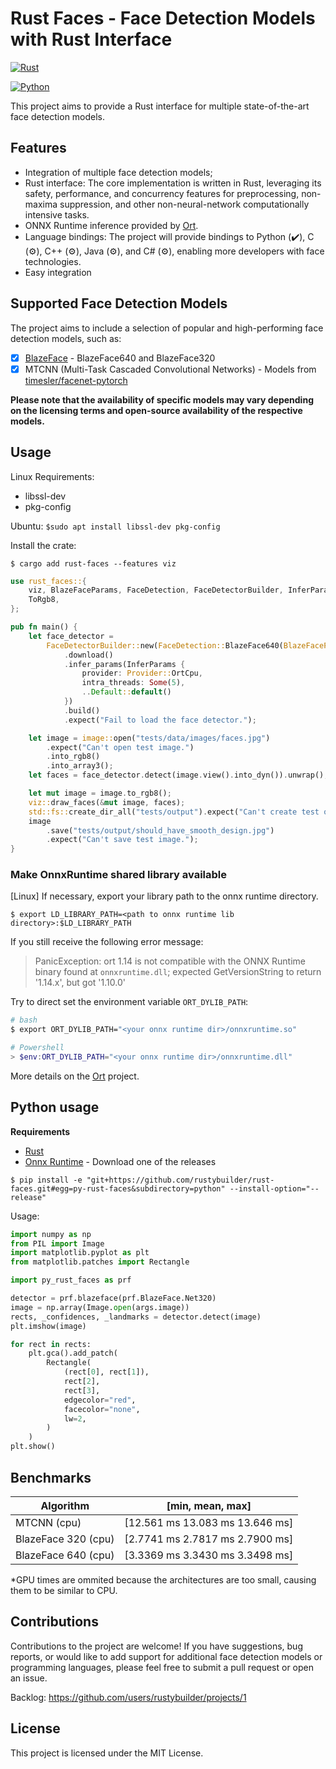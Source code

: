 # Rust Faces - Face Detection Models with Rust Interface

[![Rust](https://github.com/rustybuilder/rust-faces/actions/workflows/CI.yml/badge.svg)](https://github.com/rustybuilder/rust-faces/actions/workflows/CI.yml)

[![Python](https://github.com/rustybuilder/rust-faces/actions/workflows/python-CI.yml/badge.svg)](https://github.com/rustybuilder/rust-faces/actions/workflows/python-CI.yml)

This project aims to provide a Rust interface for multiple state-of-the-art face detection models. 

## Features

* Integration of multiple face detection models;
* Rust interface: The core implementation is written in Rust, leveraging its safety, performance, and concurrency features for preprocessing, non-maxima suppression, and other non-neural-network computationally intensive tasks.
* ONNX Runtime inference provided by [Ort](https://github.com/pykeio/ort).
* Language bindings: The project will provide bindings to Python (✔️), C (⚙️), C++ (⚙️), Java (⚙️), and C# (⚙️), enabling more developers with face technologies.
* Easy integration

## Supported Face Detection Models

The project aims to include a selection of popular and high-performing face detection models, such as:

* [x] [BlazeFace](https://github.com/zineos/blazeface) - BlazeFace640 and BlazeFace320
* [x] MTCNN (Multi-Task Cascaded Convolutional Networks) - Models from [timesler/facenet-pytorch](https://github.com/timesler/facenet-pytorch)

**Please note that the availability of specific models may vary depending on the licensing terms and open-source availability of the respective models.**

## Usage

Linux Requirements:

* libssl-dev
* pkg-config

Ubuntu: `$sudo apt install libssl-dev pkg-config`

Install the crate:

```shell
$ cargo add rust-faces --features viz
```

```rust
use rust_faces::{
    viz, BlazeFaceParams, FaceDetection, FaceDetectorBuilder, InferParams, Provider, ToArray3,
    ToRgb8,
};

pub fn main() {
    let face_detector =
        FaceDetectorBuilder::new(FaceDetection::BlazeFace640(BlazeFaceParams::default()))
            .download()
            .infer_params(InferParams {
                provider: Provider::OrtCpu,
                intra_threads: Some(5),
                ..Default::default()
            })
            .build()
            .expect("Fail to load the face detector.");

    let image = image::open("tests/data/images/faces.jpg")
        .expect("Can't open test image.")
        .into_rgb8()
        .into_array3();
    let faces = face_detector.detect(image.view().into_dyn()).unwrap();

    let mut image = image.to_rgb8();
    viz::draw_faces(&mut image, faces);
    std::fs::create_dir_all("tests/output").expect("Can't create test output dir.");
    image
        .save("tests/output/should_have_smooth_design.jpg")
        .expect("Can't save test image.");
}
```

### Make OnnxRuntime shared library available

[Linux] If necessary, export your library path to the onnx runtime directory.

```shell
$ export LD_LIBRARY_PATH=<path to onnx runtime lib directory>:$LD_LIBRARY_PATH
```

If you still receive the following error message:

> PanicException: ort 1.14 is not compatible with the ONNX Runtime binary found at `onnxruntime.dll`; expected GetVersionString to return '1.14.x', but got '1.10.0'

Try to direct set the environment variable `ORT_DYLIB_PATH`: 

```bash
# bash
$ export ORT_DYLIB_PATH="<your onnx runtime dir>/onnxruntime.so"
```

```powershell
# Powershell
> $env:ORT_DYLIB_PATH="<your onnx runtime dir>/onnxruntime.dll"
```

More details on the [Ort](https://github.com/pykeio/ort) project.

## Python usage

**Requirements**

* [Rust](https://www.rust-lang.org/learn/get-started)
* [Onnx Runtime](https://github.com/microsoft/onnxruntime/releases/tag/v1.15.1) - Download one of the releases


```shell
$ pip install -e "git+https://github.com/rustybuilder/rust-faces.git#egg=py-rust-faces&subdirectory=python" --install-option="--release"
```

Usage:

```python
import numpy as np
from PIL import Image
import matplotlib.pyplot as plt
from matplotlib.patches import Rectangle

import py_rust_faces as prf

detector = prf.blazeface(prf.BlazeFace.Net320)
image = np.array(Image.open(args.image))
rects, _confidences, _landmarks = detector.detect(image)
plt.imshow(image)

for rect in rects:
    plt.gca().add_patch(
        Rectangle(
            (rect[0], rect[1]),
            rect[2],
            rect[3],
            edgecolor="red",
            facecolor="none",
            lw=2,
        )
    )
plt.show()
```

## Benchmarks

| Algorithm   | [min, mean, max] |
|-------------|-----------------------------------|
| MTCNN (cpu) |  [12.561 ms 13.083 ms 13.646 ms]  |
| BlazeFace 320 (cpu) | [2.7741 ms 2.7817 ms 2.7900 ms] |
| BlazeFace 640 (cpu) | [3.3369 ms 3.3430 ms 3.3498 ms] |

*GPU times are ommited because the architectures are too small, causing them to be similar to CPU.

## Contributions

Contributions to the project are welcome! If you have suggestions, bug reports, or would like to add support for additional face detection models or programming languages, please feel free to submit a pull request or open an issue.

Backlog: https://github.com/users/rustybuilder/projects/1

## License

This project is licensed under the MIT License.
